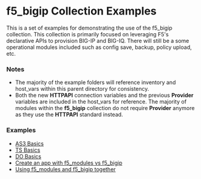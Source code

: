 # f5_bigip Collection Examples

This is a set of examples for demonstrating the use of the f5_bigip collection. This collection is primarily focused on leveraging F5's declarative APIs to provision BIG-IP and BIG-IQ. There will still be a some operational modules included such as config save, backup, policy upload, etc.


### Notes

* The majority of the example folders will reference inventory and host_vars within this parent directory for consistency.
* Both the new **HTTPAPI** connection variables and the previous **Provider** variables are included in the host_vars for reference. The majority of modules within the **f5_bigip** collection do not require **Provider** anymore as they use the **HTTPAPI** standard instead.

### Examples

* [AS3 Basics](as3_basics/)
* [TS Basics](ts_basics/)
* [DO Basics](do_basics/)
* [Create an app with f5_modules vs f5_bigip](f5_modules-f5_bigip-comparison/)
* [Using f5_modules and f5_bigip together](f5_modules_and_f5_bigip/)